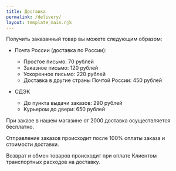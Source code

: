 ```yaml
---
title: Доставка
permalink: /delivery/
layout: template_main.njk
---
```

Получить заказанный товар вы можете следующим образом:

* Почта России (доставка по России):
  * Простое письмо: 70 рублей 
  * Заказное письмо: 120 рублей
  * Ускоренное письмо: 220 рублей
  * Доставка в другие страны Почтой России: 450 рублей

* СДЭК
  * До пункта выдачи заказов: 290 рублей
  * Курьером до двери: 650 рублей

При заказе в нашем магазине от 2000 доставка осуществляется бесплатно.

Отправление заказов происходит после 100% оплаты заказа и стоимости доставки.

Возврат и обмен товаров происходит при оплате Клиентом транспортных расходов на доставку.